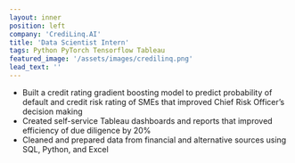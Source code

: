 ```yaml
---
layout: inner
position: left
company: 'CrediLinq.AI'
title: 'Data Scientist Intern'
tags: Python PyTorch Tensorflow Tableau 
featured_image: '/assets/images/credilinq.png'
lead_text: ''
---
```


* Built a credit rating gradient boosting model to predict probability of default and credit risk rating of SMEs that improved Chief Risk Officer’s decision making
* Created self-service Tableau dashboards and reports that improved efficiency of due diligence by 20%
* Cleaned and prepared data from financial and alternative sources using SQL, Python, and Excel 
